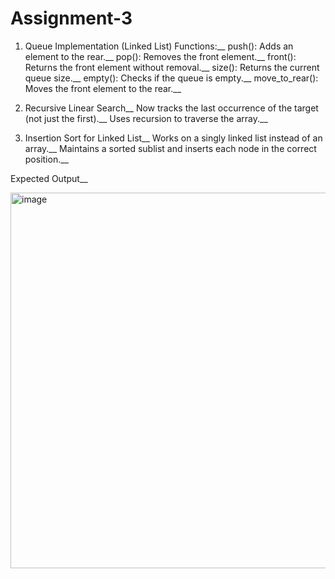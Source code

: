 # Assignment-3
1. Queue Implementation (Linked List)
Functions:__
push(): Adds an element to the rear.__
pop(): Removes the front element.__
front(): Returns the front element without removal.__
size(): Returns the current queue size.__
empty(): Checks if the queue is empty.__
move_to_rear(): Moves the front element to the rear.__

2. Recursive Linear Search__
Now tracks the last occurrence of the target (not just the first).__
Uses recursion to traverse the array.__

3. Insertion Sort for Linked List__
Works on a singly linked list instead of an array.__
Maintains a sorted sublist and inserts each node in the correct position.__

Expected Output__

<img width="1089" height="601" alt="image" src="https://github.com/user-attachments/assets/cebcfcff-190b-4107-963a-a1b3750371a8" />
